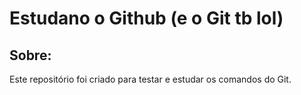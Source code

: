 <h1>Estudano o Github (e o Git tb lol)</h1>

<h2>Sobre:</h2>
<p>Este repositório foi criado para testar e estudar os comandos do Git.</p>
